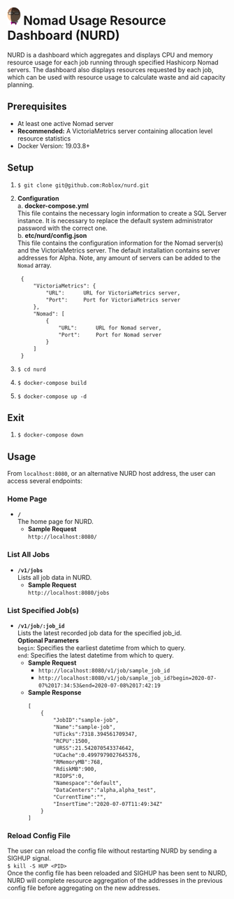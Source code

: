 # <img src="NURD.png" width="30" height="40" alt=":NURD:" class="emoji" title=":NURD:"/> Nomad Usage Resource Dashboard (NURD)
NURD is a dashboard which aggregates and displays CPU and memory resource usage for each job running through specified Hashicorp Nomad servers. The dashboard also displays resources requested by each job, which can be used with resource usage to calculate waste and aid capacity planning. 

## Prerequisites
* At least one active Nomad server
* **Recommended:** A VictoriaMetrics server containing allocation level resource statistics
* Docker Version: 19.03.8+

## Setup
1. `$ git clone git@github.com:Roblox/nurd.git`
2. **Configuration**<br>
    a. **docker-compose.yml**<br>
        This file contains the necessary login information to create a SQL Server instance. It is necessary to replace the default system administrator password with the correct one.<br>
    b. **etc/nurd/config.json**<br>
        This file contains the configuration information for the Nomad server(s) and the VictoriaMetrics server. The default installation contains server addresses for Alpha. Note, any amount of servers can be added to the `Nomad` array.

        {
            "VictoriaMetrics": {
                "URL":      URL for VictoriaMetrics server, 
                "Port":     Port for VictoriaMetrics server
            },
            "Nomad": [
                {
                    "URL":      URL for Nomad server, 
                    "Port":     Port for Nomad server
                }
            ]
        }
3. `$ cd nurd`
4. `$ docker-compose build`
5. `$ docker-compose up -d`

## Exit
1. `$ docker-compose down`

## Usage
From `localhost:8080`, or an alternative NURD host address, the user can access several endpoints:

### Home Page
* **`/`**<br>
The home page for NURD.
    * **Sample Request**<br>
    `http://localhost:8080/`

### List All Jobs
* **`/v1/jobs`**<br>
Lists all job data in NURD.
    * **Sample Request**<br>
    `http://localhost:8080/jobs`

### List Specified Job(s)
* **`/v1/job/:job_id`**<br>
Lists the latest recorded job data for the specified job_id.<br>
**Optional Parameters**<br>
`begin`: Specifies the earliest datetime from which to query.<br>
`end`: Specifies the latest datetime from which to query.<br>
    * **Sample Request**<br>
        * `http://localhost:8080/v1/job/sample_job_id`<br>
        * `http://localhost:8080/v1/job/sample_job_id?begin=2020-07-07%2017:34:53&end=2020-07-08%2017:42:19`
    * **Sample Response**<br>
        ```
        [
            {
                "JobID":"sample-job",
                "Name":"sample-job",
                "UTicks":7318.394561709347,
                "RCPU":1500,
                "URSS":21.542070543374642,
                "UCache":0.4997979027645376,
                "RMemoryMB":768,
                "RdiskMB":900,
                "RIOPS":0,
                "Namespace":"default",
                "DataCenters":"alpha,alpha_test",
                "CurrentTime":"",
                "InsertTime":"2020-07-07T11:49:34Z"
            }
        ]
        ```
### Reload Config File
The user can reload the config file without restarting NURD by sending a SIGHUP signal.<br>
`$ kill -S HUP <PID>`<br>
Once the config file has been reloaded and SIGHUP has been sent to NURD, NURD will complete resource aggregation of the addresses in the previous config file before aggregating on the new addresses. 